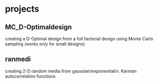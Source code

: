 # projects

## MC_D-Optimaldesign
creating a D-Optimal design from a full factorial design using Monte Carlo sampling
(works only for small designs)

## ranmedi
creating 2-D random media from gaussian/exponential/v. Karman autocorrelation functions
